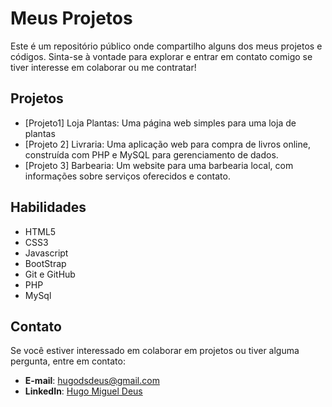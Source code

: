 # Meus Projetos

Este é um repositório público onde compartilho alguns dos meus projetos e códigos. Sinta-se à vontade para explorar e entrar em contato comigo se tiver interesse em colaborar ou me contratar!

## Projetos

- [Projeto1] Loja Plantas: Uma página web simples para uma loja de plantas
- [Projeto 2] Livraria: Uma aplicação web para compra de livros online, construída com PHP e MySQL para gerenciamento de dados.
- [Projeto 3] Barbearia: Um website para uma barbearia local, com informações sobre serviços oferecidos e contato.

## Habilidades

- HTML5
- CSS3
- Javascript
- BootStrap
- Git e GitHub
- PHP
- MySql


## Contato

Se você estiver interessado em colaborar em projetos ou tiver alguma pergunta, entre em contato:

- **E-mail**: hugodsdeus@gmail.com
- **LinkedIn**: [Hugo Miguel Deus](www.linkedin.com/in/hugo-miguel-deus-70571952)
